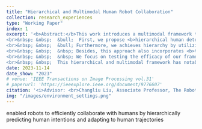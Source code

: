 ```yaml
---
title: "Hierarchical and Multimodal Human Robot Collaboration"
collection: research_experiences
type: "Working Paper"
index: 1
excerpt: '<b>Abstract:</b>This work introduces a multimodal framework that enables robots to efficiently collaborate with humans by hierarchically predicting human intentions and adapting to human trajectories. The framework perceives both speech and vision signals, promoting robustness of the framework. The hierarchy is demonstrated in two aspects. 
<br>&nbsp; &nbsp;  &bull;  First, we propose <b>hierarchical human detection through boundary-sensitive distance estimation</b>, which effectively eliminates potential interferences. This method significantly <b>boosts the precision of low-level human intention recognition</b>. 
<br>&nbsp; &nbsp;  &bull; Furthermore, we achieves hierarchy by utilizing previous intentions to predict future plannings and using predicted plannings to predict next-step human intentions. This approach involves the <b>decomposition of high-level planning into a series of sub-intentions</b>. This approch offers a more structured and efficient approach for robots to understand human intententions and interact with humans. 
<br>&nbsp; &nbsp;  &nbsp; Besides, this approach also incorporates <b>trajectory adaptation</b> in intention prediction module, enabling robots to adapt to diffenrent human behaviors, thus promoting the robustness and adaptation abilities of our framework.
<br>&nbsp; &nbsp;  &nbsp; We focus on testing the efficacy of our framework by doing user studies, dedicating to building a more user-friendly human-robot collaboration system.
<br>&nbsp; &nbsp;  This hierarchical and multimodal framework has notable benefits. It substantially <b>enhances human-robot collaboration efficiency</b>, resulting in interactions that are <b>more robust, convenient, and intuitive</b>. This research contributes to the advancement of human-robot interaction and holds promise for a wide range of applications in robotics and automation.'
date: 2023-11-14
date_show: "2023"
# venue: 'IEEE Transactions on Image Processing vol.31'
# paperurl: 'https://ieeexplore.ieee.org/document/9776607'
citation: '<i>Advisor: <br>Changliu Liu, Associate Professor, The Robotics Institute, CMU</i>' 
img: "/images/environment_settings.png"
---
```


enabled robots to efficiently collaborate with humans by
hierarchically predicting human intentions and adapting to human trajectories